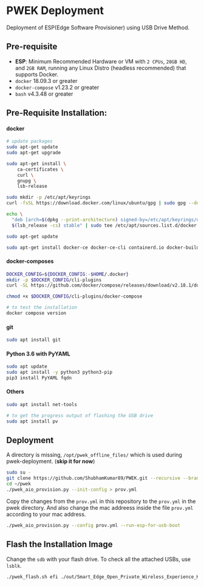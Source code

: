 # PWEK Deployment

Deployment of ESP(Edge Software Provisioner) using USB Drive Method.

## Pre-requisite

 - **ESP**: Minimum Recommended Hardware or VM with `2 CPUs`, `20GB HD`, and `2GB RAM`, running any Linux Distro (headless recommended) that supports Docker.
 - `docker` 18.09.3 or greater
 - `docker-compose` v1.23.2 or greater
 - `bash` v4.3.48 or greater

## Pre-Requisite Installation:

#### docker

```bash
# update packages
sudo apt-get update
sudo apt-get upgrade

sudo apt-get install \
    ca-certificates \
    curl \
    gnupg \
    lsb-release

sudo mkdir -p /etc/apt/keyrings
curl -fsSL https://download.docker.com/linux/ubuntu/gpg | sudo gpg --dearmor -o /etc/apt/keyrings/docker.gpg

echo \
  "deb [arch=$(dpkg --print-architecture) signed-by=/etc/apt/keyrings/docker.gpg] https://download.docker.com/linux/ubuntu \
  $(lsb_release -cs) stable" | sudo tee /etc/apt/sources.list.d/docker.list > /dev/null

sudo apt-get update

sudo apt-get install docker-ce docker-ce-cli containerd.io docker-buildx-plugin docker-compose-plugin
```

#### docker-composes

```bash
DOCKER_CONFIG=${DOCKER_CONFIG:-$HOME/.docker}
mkdir -p $DOCKER_CONFIG/cli-plugins
curl -SL https://github.com/docker/compose/releases/download/v2.18.1/docker-compose-linux-x86_64 -o $DOCKER_CONFIG/cli-plugins/docker-compose

chmod +x $DOCKER_CONFIG/cli-plugins/docker-compose

# to test the installation
docker compose version
```

#### git

```bash
sudo apt install git
```

#### Python 3.6 with PyYAML

```bash
sudo apt update
sudo apt install -y python3 python3-pip
pip3 install PyYAML fqdn
```

#### Others

```bash
sudo apt install net-tools

# to get the progress output of flashing the USB drive
sudo apt install pv 
```

## Deployment

A directory is missing, `/opt/pwek_offline_files/` which is used during pwek-deployment. (**skip it for now**)

```bash
sudo su -
git clone https://github.com/ShubhamKumar89/PWEK.git --recursive --branch=main ~/pwek
cd ~/pwek
./pwek_aio_provision.py --init-config > prov.yml
```

Copy the changes from the `prov.yml` in this repository to the `prov.yml` in the pwek directory. And also change the mac addreess inside the file `prov.yml` according to your mac address.

```bash
./pwek_aio_provision.py --config prov.yml --run-esp-for-usb-boot
```

## Flash the Installation Image

Change the `sdb` with your flash drive. To check all the attached USBs, use `lsblk`.

```bash
./pwek_flash.sh efi ./out/Smart_Edge_Open_Private_Wireless_Experience_Kit-efi.img --dev /dev/sdb1
```
